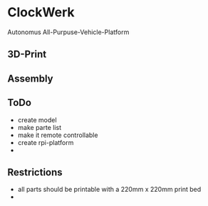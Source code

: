 # ClockWerk
Autonomus All-Purpuse-Vehicle-Platform

## 3D-Print

## Assembly

## ToDo
- create model
- make parte list
- make it remote controllable
- create rpi-platform
- 

## Restrictions
- all parts should be printable with a 220mm x 220mm print bed
- 